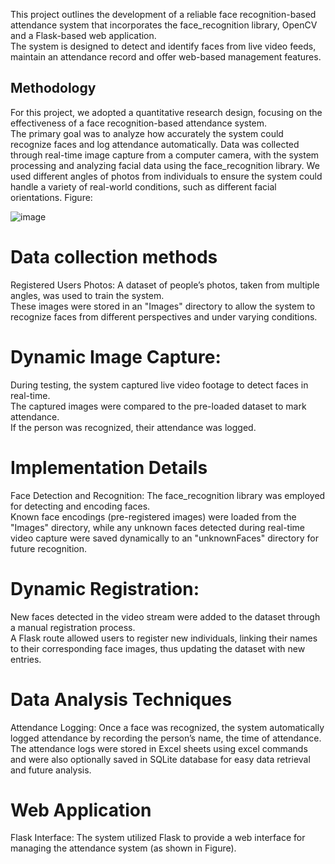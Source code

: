 This project outlines the development of a reliable face recognition-based attendance system that incorporates the face_recognition library, OpenCV and a Flask-based web application.  
The system is designed to detect and identify faces from live video feeds, maintain an attendance record and offer web-based management features.

## Methodology
For this project, we adopted a quantitative research design, focusing on the effectiveness of a face recognition-based attendance system.  
The primary goal was to analyze how accurately the system could recognize faces and log attendance automatically. 
Data was collected through real-time image capture from a computer camera, with the system processing and analyzing facial data using the face_recognition library.  We used different angles of photos from individuals to ensure the system could handle a variety of real-world conditions, such as different facial orientations.
 Figure:

![image](https://github.com/user-attachments/assets/1d387942-9783-4677-af89-1ba17a653763)

# Data collection methods
Registered Users Photos: A dataset of people’s photos, taken from multiple angles, was used to train the system.  
These images were stored in an "Images" directory to allow the system to recognize faces from different perspectives and under varying conditions.

# Dynamic Image Capture: 
During testing, the system captured live video footage to detect faces in real-time.  
The captured images were compared to the pre-loaded dataset to mark attendance.  
If the person was recognized, their attendance was logged.

# Implementation Details
Face Detection and Recognition: The face_recognition library was employed for detecting and encoding faces.  
Known face encodings (pre-registered images) were loaded from the "Images" directory, while any unknown faces detected during real-time video capture were saved dynamically to an "unknownFaces" directory for future recognition.

# Dynamic Registration: 
New faces detected in the video stream were added to the dataset through a manual registration process.  
A Flask route allowed users to register new individuals, linking their names to their corresponding face images, thus updating the dataset with new entries.

# Data Analysis Techniques
Attendance Logging: Once a face was recognized, the system automatically logged attendance by recording the person’s name, the time of attendance.  
The attendance logs were stored in Excel sheets using excel commands and were also optionally saved in SQLite database for easy data retrieval and future analysis.

# Web Application
Flask Interface: The system utilized Flask to provide a web interface for managing the attendance system (as shown in Figure). 

